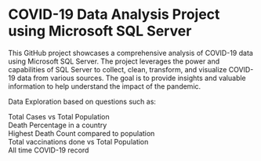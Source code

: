 # COVID-19 Data Analysis Project using Microsoft SQL Server

This GitHub project showcases a comprehensive analysis of COVID-19 data using Microsoft SQL Server. The project leverages the power and capabilities of SQL Server to collect, clean, transform, and visualize COVID-19 data from various sources. The goal is to provide insights and valuable information to help understand the impact of the pandemic.

Data Exploration based on questions such as: <br>

Total Cases vs Total Population<br>
Death Percentage in a country <br>
Highest Death Count compared to population <br>
Total vaccinations done vs Total Population <br>
All time COVID-19 record <br>
